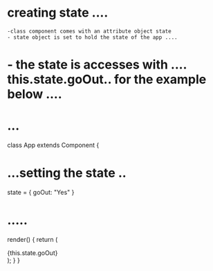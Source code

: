# creating state ....  
    -class component comes with an attribute object state  
    - state object is set to hold the state of the app .... 
#    - the state is accesses with .... this.state.goOut.. for the example below .... 
# ...
class App extends Component {
# ...setting the state .. 
  state = {
    goOut: "Yes"
    } 
# .....
  render() { 
    return (
      <div>
        {this.state.goOut}
      </div>
    );
  }
}

